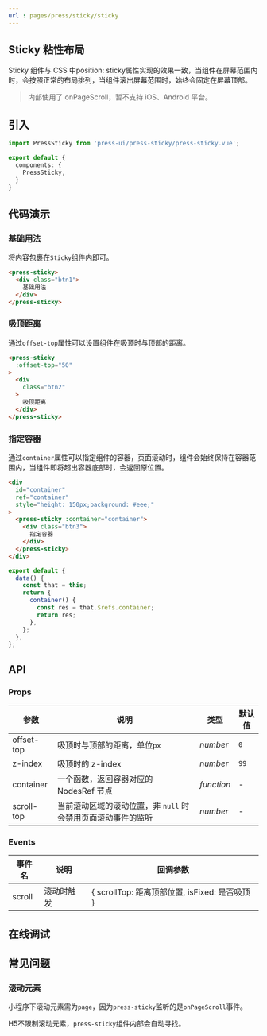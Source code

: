 ```yaml
---
url : pages/press/sticky/sticky
---
```


## Sticky 粘性布局


Sticky 组件与 CSS 中position: sticky属性实现的效果一致，当组件在屏幕范围内时，会按照正常的布局排列，当组件滚出屏幕范围时，始终会固定在屏幕顶部。

> 内部使用了 onPageScroll，暂不支持 iOS、Android 平台。

## 引入

```ts
import PressSticky from 'press-ui/press-sticky/press-sticky.vue';

export default {
  components: {
    PressSticky,
  }
}
```

## 代码演示

### 基础用法

将内容包裹在`Sticky`组件内即可。

```html
<press-sticky>
  <div class="btn1">
    基础用法
  </div>
</press-sticky>
```

### 吸顶距离

通过`offset-top`属性可以设置组件在吸顶时与顶部的距离。

```html
<press-sticky
  :offset-top="50"
>
  <div
    class="btn2"
  >
    吸顶距离
  </div>
</press-sticky>
```

### 指定容器

通过`container`属性可以指定组件的容器，页面滚动时，组件会始终保持在容器范围内，当组件即将超出容器底部时，会返回原位置。

```html
<div
  id="container"
  ref="container"
  style="height: 150px;background: #eee;"
>
  <press-sticky :container="container">
    <div class="btn3">
      指定容器
    </div>
  </press-sticky>
</div>
```

```js
export default {
  data() {
    const that = this;
    return {
      container() {
        const res = that.$refs.container;
        return res;
      },
    };
  },
};
```

## API

### Props

| 参数       | 说明                                                         | 类型       | 默认值 |
| ---------- | ------------------------------------------------------------ | ---------- | ------ |
| offset-top | 吸顶时与顶部的距离，单位`px`                                 | _number_   | `0`    |
| z-index    | 吸顶时的 z-index                                             | _number_   | `99`   |
| container  | 一个函数，返回容器对应的 NodesRef 节点                       | _function_ | -      |
| scroll-top | 当前滚动区域的滚动位置，非 `null` 时会禁用页面滚动事件的监听 | _number_   | -      |

### Events

| 事件名 | 说明       | 回调参数                                       |
| ------ | ---------- | ---------------------------------------------- |
| scroll | 滚动时触发 | { scrollTop: 距离顶部位置, isFixed: 是否吸顶 } |

## 在线调试

<debug-online />

## 常见问题

### 滚动元素

小程序下滚动元素需为`page`，因为`press-sticky`监听的是`onPageScroll`事件。

H5不限制滚动元素，`press-sticky`组件内部会自动寻找。
